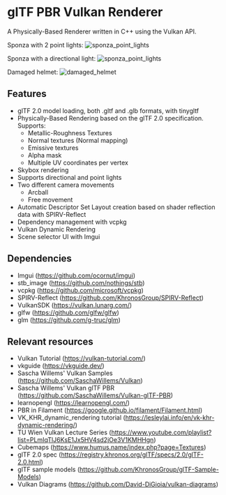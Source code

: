 # glTF PBR Vulkan Renderer

A Physically-Based Renderer written in C++ using the Vulkan API.

Sponza with 2 point lights:
![sponza_point_lights](screenshots/sponza_point_lights.png)

Sponza with a directional light:
![sponza_point_lights](screenshots/sponza_directional_light.png)

Damaged helmet:
![damaged_helmet](screenshots/damaged_helmet.png)

## Features

- glTF 2.0 model loading, both .gltf and .glb formats, with tinygltf
- Physically-Based Rendering based on the glTF 2.0 specification. Supports:
  - Metallic-Roughness Textures
  - Normal textures (Normal mapping)
  - Emissive textures
  - Alpha mask
  - Multiple UV coordinates per vertex
- Skybox rendering
- Supports directional and point lights
- Two different camera movements
  - Arcball
  - Free movement
- Automatic Descriptor Set Layout creation based on shader reflection data with SPIRV-Reflect
- Dependency management with vcpkg
- Vulkan Dynamic Rendering
- Scene selector UI with Imgui

## Dependencies

- Imgui (https://github.com/ocornut/imgui)
- stb_image (https://github.com/nothings/stb)
- vcpkg (https://github.com/microsoft/vcpkg)
- SPIRV-Reflect (https://github.com/KhronosGroup/SPIRV-Reflect)
- VulkanSDK (https://vulkan.lunarg.com/)
- glfw (https://github.com/glfw/glfw)
- glm (https://github.com/g-truc/glm)

## Relevant resources

- Vulkan Tutorial (https://vulkan-tutorial.com/)
- vkguide (https://vkguide.dev/)
- Sascha Willems' Vulkan Samples (https://github.com/SaschaWillems/Vulkan)
- Sascha Willems' Vulkan glTF PBR (https://github.com/SaschaWillems/Vulkan-glTF-PBR)
- learnopengl (https://learnopengl.com/)
- PBR in Filament (https://google.github.io/filament/Filament.html)
- VK_KHR_dynamic_rendering tutorial (https://lesleylai.info/en/vk-khr-dynamic-rendering/)
- TU Wien Vulkan Lecture Series (https://www.youtube.com/playlist?list=PLmIqTlJ6KsE1Jx5HV4sd2jOe3V1KMHHgn)
- Cubemaps (https://www.humus.name/index.php?page=Textures)
- glTF 2.0 spec (https://registry.khronos.org/glTF/specs/2.0/glTF-2.0.html)
- glTF sample models (https://github.com/KhronosGroup/glTF-Sample-Models)
- Vulkan Diagrams (https://github.com/David-DiGioia/vulkan-diagrams)